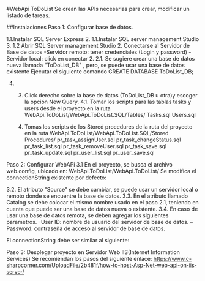 #WebApi ToDoList
Se crean las APIs necesarias para crear, modificar un listado de tareas.


##Instalaciones
Paso 1: Configurar base de datos.

1.1.Instalar SQL Server Express
2. 1.1.Instalar SQL server management Studio
3. 1.2 Abrir SQL Server management Studio
   2. Conectarse al Servidor de Base de datos 
     -Servidor remoto: tener credenciales (Login y password)
	 -Servidor local: click en conectar
2.  2.1. Se sugiere crear una base de datos nueva llamada "ToDoList_DB" , pero, se puede usar una base de datos existente
          Ejecutar el siguiente comando
          CREATE DATABASE ToDoList_DB;
   
   
4. 3. Click derecho sobre la base de datos (ToDoList_DB u otra)y escoger la opción New Query.
   4.1. Tomar los scripts para las tablas tasks y users desde el proyecto en la ruta WebApi.ToDoList/WebApi.ToDoList.SQL/Tables/
   Tasks.sql
   Users.sql
   
   2. Tomas los scripts de los Stored procedures de la ruta del proyecto en la ruta WebApi.ToDoList/WebApi.ToDoList.SQL/Stored Procedures/
      pr_task_assignUser.sql
	  pr_task_changeStatus.sql
	  pr_task_list.sql
	  pr_task_removeUser.sql
	  pr_task_save.sql
	  pr_task_update.sql
	  pr_user_list.sql
	  pr_user_save.sql
	  
	  
Paso 2: Configurar WebAPi 
3.1 En el proyecto, se busca el archivo web.config, ubicado en: WebApi.ToDoList/WebApi.ToDoList/
   Se modifica el connectionString existente por defecto:
    <add name="WebApiToDoList_DB" connectionString="Data Source=DESKTOP-D106UMJ\MSSQLSERVER01;Initial Catalog=ToDoList_DB;Integrated Security=True;" providerName="System.Data.SqlClient" />
  
  3.2. El atributo "Source" se debe cambiar, se puede usar un servidor local o remoto donde se encuentre la base de datos.
  3.3. En el atributo llamado Catalog se debe colocar el mismo nombre usado en el paso 2.1, teniendo en cuenta que puede ser una base de datos nueva o existente.
  3.4. En caso de usar una base de datos remota, se deben agregar los siguientes parametros.
    –User ID: nombre de usuario del servidor de base de datos.
    –Password: contraseña de acceso al servidor de base de datos.
	
El connectionString debe ser similar al siguiente:
<add name="WebApiToDoList_DB" connectionString="Data Source=DESKTOP-D106UMJ\MSSQLSERVER01;User ID=admin;Password=abc123$ ;Initial Catalog=ToDoList_DB;Integrated Security=True;" providerName="System.Data.SqlClient" />
	
	
Paso 3: Desplegar proyecto en Servidor Web IIS(Internet Information Services)
	 Se recomiendan los pasos del siguiente enlace: https://www.c-sharpcorner.com/UploadFile/2b481f/how-to-host-Asp-Net-web-api-on-iis-server/
	 
  
  
